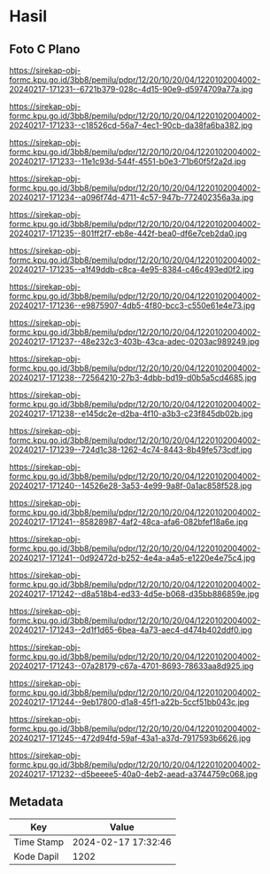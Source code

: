 # Hasil

## Foto C Plano

https://sirekap-obj-formc.kpu.go.id/3bb8/pemilu/pdpr/12/20/10/20/04/1220102004002-20240217-171231--6721b379-028c-4d15-90e9-d5974709a77a.jpg

https://sirekap-obj-formc.kpu.go.id/3bb8/pemilu/pdpr/12/20/10/20/04/1220102004002-20240217-171233--c18526cd-56a7-4ec1-90cb-da38fa6ba382.jpg

https://sirekap-obj-formc.kpu.go.id/3bb8/pemilu/pdpr/12/20/10/20/04/1220102004002-20240217-171233--11e1c93d-544f-4551-b0e3-71b60f5f2a2d.jpg

https://sirekap-obj-formc.kpu.go.id/3bb8/pemilu/pdpr/12/20/10/20/04/1220102004002-20240217-171234--a096f74d-4711-4c57-947b-772402356a3a.jpg

https://sirekap-obj-formc.kpu.go.id/3bb8/pemilu/pdpr/12/20/10/20/04/1220102004002-20240217-171235--801ff2f7-eb8e-442f-bea0-df6e7ceb2da0.jpg

https://sirekap-obj-formc.kpu.go.id/3bb8/pemilu/pdpr/12/20/10/20/04/1220102004002-20240217-171235--a1f49ddb-c8ca-4e95-8384-c46c493ed0f2.jpg

https://sirekap-obj-formc.kpu.go.id/3bb8/pemilu/pdpr/12/20/10/20/04/1220102004002-20240217-171236--e9875907-4db5-4f80-bcc3-c550e61e4e73.jpg

https://sirekap-obj-formc.kpu.go.id/3bb8/pemilu/pdpr/12/20/10/20/04/1220102004002-20240217-171237--48e232c3-403b-43ca-adec-0203ac989249.jpg

https://sirekap-obj-formc.kpu.go.id/3bb8/pemilu/pdpr/12/20/10/20/04/1220102004002-20240217-171238--72564210-27b3-4dbb-bd19-d0b5a5cd4685.jpg

https://sirekap-obj-formc.kpu.go.id/3bb8/pemilu/pdpr/12/20/10/20/04/1220102004002-20240217-171238--e145dc2e-d2ba-4f10-a3b3-c23f845db02b.jpg

https://sirekap-obj-formc.kpu.go.id/3bb8/pemilu/pdpr/12/20/10/20/04/1220102004002-20240217-171239--724d1c38-1262-4c74-8443-8b49fe573cdf.jpg

https://sirekap-obj-formc.kpu.go.id/3bb8/pemilu/pdpr/12/20/10/20/04/1220102004002-20240217-171240--14526e28-3a53-4e99-9a8f-0a1ac858f528.jpg

https://sirekap-obj-formc.kpu.go.id/3bb8/pemilu/pdpr/12/20/10/20/04/1220102004002-20240217-171241--85828987-4af2-48ca-afa6-082bfef18a6e.jpg

https://sirekap-obj-formc.kpu.go.id/3bb8/pemilu/pdpr/12/20/10/20/04/1220102004002-20240217-171241--0d92472d-b252-4e4a-a4a5-e1220e4e75c4.jpg

https://sirekap-obj-formc.kpu.go.id/3bb8/pemilu/pdpr/12/20/10/20/04/1220102004002-20240217-171242--d8a518b4-ed33-4d5e-b068-d35bb886859e.jpg

https://sirekap-obj-formc.kpu.go.id/3bb8/pemilu/pdpr/12/20/10/20/04/1220102004002-20240217-171243--2d1f1d65-6bea-4a73-aec4-d474b402ddf0.jpg

https://sirekap-obj-formc.kpu.go.id/3bb8/pemilu/pdpr/12/20/10/20/04/1220102004002-20240217-171243--07a28179-c67a-4701-8693-78633aa8d925.jpg

https://sirekap-obj-formc.kpu.go.id/3bb8/pemilu/pdpr/12/20/10/20/04/1220102004002-20240217-171244--9eb17800-d1a8-45f1-a22b-5ccf51bb043c.jpg

https://sirekap-obj-formc.kpu.go.id/3bb8/pemilu/pdpr/12/20/10/20/04/1220102004002-20240217-171245--472d94fd-59af-43a1-a37d-7917593b6626.jpg

https://sirekap-obj-formc.kpu.go.id/3bb8/pemilu/pdpr/12/20/10/20/04/1220102004002-20240217-171232--d5beeee5-40a0-4eb2-aead-a3744759c068.jpg


## Metadata

| Key        | Value               |
| ---------- | ------------------- |
| Time Stamp | 2024-02-17 17:32:46 |
| Kode Dapil | 1202                |



